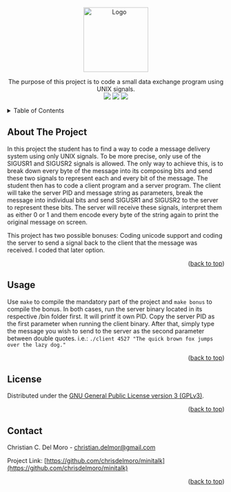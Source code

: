 <div id="top"></div>

<!-- PROJECT SHIELDS -->
<br/>
<p align="center">
    <img src="https://github.com/chrisdelmoro/minitalk/blob/main/resources/repo/minitalkn.png.png" alt="Logo" width="150" height="150">

  <p align="center">
    The purpose of this project is to code a small data exchange program using UNIX signals.
    <br/>
    <img src="https://img.shields.io/badge/Mandatory-OK-brightgreen"/>
    <img src="https://img.shields.io/badge/Bonus-OK-brightgreen"/>
    <img src="https://img.shields.io/badge/Final%20Score-110-blue"/>
  </p>
</p>



<!-- TABLE OF CONTENTS -->
<details>
  <summary>Table of Contents</summary>
  <ol>
    <li>
      <a href="#about-the-project">About The Project</a>
    </li>
    <li><a href="#usage">Usage</a></li>
    <li><a href="#license">License</a></li>
    <li><a href="#contact">Contact</a></li>
  </ol>
</details>



<!-- ABOUT THE PROJECT -->
## About The Project

In this project the student has to find a way to code a message delivery system using only UNIX signals. To be more precise, only use of the SIGUSR1 and SIGUSR2 signals is allowed. The only way to achieve this, is to break down every byte of the message into its composing bits and send these two signals to represent each and every bit of the message. The student then has to code a client program and a server program. The client will take the server PID and message string as parameters, break the message into individual bits and send SIGUSR1 and SIGUSR2 to the server to represent these bits. The server will receive these signals, interpret them as either 0 or 1 and them encode every byte of the string again to print the original message on screen.

This project has two possible bonuses: Coding unicode support and coding the server to send a signal back to the client that the message was received. I coded that later option.

<p align="right">(<a href="#top">back to top</a>)</p>



<!-- USAGE EXAMPLES -->
## Usage

Use ```make``` to compile the mandatory part of the project and ```make bonus``` to compile the bonus.
In both cases, run the server binary located in its respective /bin folder first. It will printf it own PID. Copy the server PID as the first parameter when running the client binary. After that, simply type the message you wish to send to the server as the second parameter between double quotes. i.e.: ```./client 4527 "The quick brown fox jumps over the lazy dog."```

<p align="right">(<a href="#top">back to top</a>)</p>



<!-- LICENSE -->
## License

Distributed under the [GNU General Public License version 3 (GPLv3)](https://www.gnu.org/licenses/gpl-3.0.html). 

<p align="right">(<a href="#top">back to top</a>)</p>



<!-- CONTACT -->
## Contact

Christian C. Del Moro - christian.delmor@gmail.com

Project Link: [https://github.com/chrisdelmoro/minitalk](https://github.com/chrisdelmoro/minitalk)

<p align="right">(<a href="#top">back to top</a>)</p>